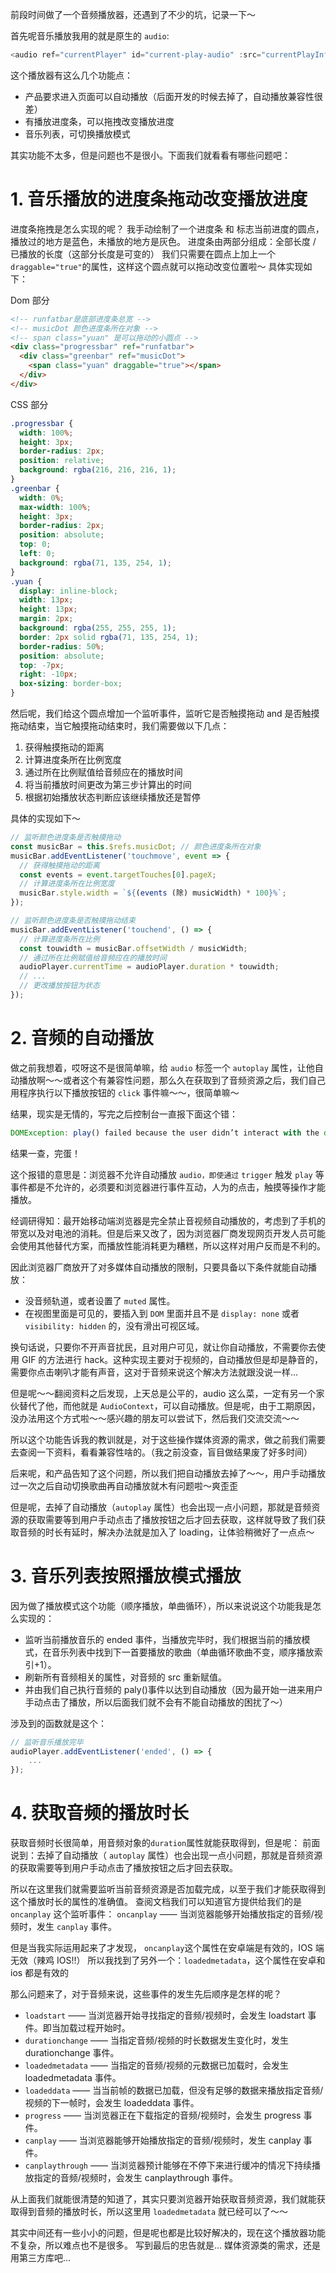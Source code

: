 前段时间做了一个音频播放器，还遇到了不少的坑，记录一下～

首先呢音乐播放我用的就是原生的 `audio`:

```js
<audio ref="currentPlayer" id="current-play-audio" :src="currentPlayInfos.src"></audio>
```

这个播放器有这么几个功能点：

- 产品要求进入页面可以自动播放（后面开发的时候去掉了，自动播放兼容性很差）
- 有播放进度条，可以拖拽改变播放进度
- 音乐列表，可切换播放模式

其实功能不太多，但是问题也不是很小。下面我们就看看有哪些问题吧：

# 1. 音乐播放的进度条拖动改变播放进度

进度条拖拽是怎么实现的呢？
我手动绘制了一个进度条 和 标志当前进度的圆点，播放过的地方是蓝色，未播放的地方是灰色。
进度条由两部分组成：全部长度 / 已播放的长度（这部分长度是可变的）
我们只需要在圆点上加上一个 `draggable="true"`的属性，这样这个圆点就可以拖动改变位置啦～
具体实现如下：

Dom 部分

```html
<!-- runfatbar是底部进度条总宽 -->
<!-- musicDot 颜色进度条所在对象 -->
<!-- span class="yuan" 是可以拖动的小圆点 -->
<div class="progressbar" ref="runfatbar">
  <div class="greenbar" ref="musicDot">
    <span class="yuan" draggable="true"></span>
  </div>
</div>
```

CSS 部分

```css
.progressbar {
  width: 100%;
  height: 3px;
  border-radius: 2px;
  position: relative;
  background: rgba(216, 216, 216, 1);
}
.greenbar {
  width: 0%;
  max-width: 100%;
  height: 3px;
  border-radius: 2px;
  position: absolute;
  top: 0;
  left: 0;
  background: rgba(71, 135, 254, 1);
}
.yuan {
  display: inline-block;
  width: 13px;
  height: 13px;
  margin: 2px;
  background: rgba(255, 255, 255, 1);
  border: 2px solid rgba(71, 135, 254, 1);
  border-radius: 50%;
  position: absolute;
  top: -7px;
  right: -10px;
  box-sizing: border-box;
}
```

然后呢，我们给这个圆点增加一个监听事件，监听它是否触摸拖动 and 是否触摸拖动结束，当它触摸拖动结束时，我们需要做以下几点：

1. 获得触摸拖动的距离
2. 计算进度条所在比例宽度
3. 通过所在比例赋值给音频应在的播放时间
4. 将当前播放时间更改为第三步计算出的时间
5. 根据初始播放状态判断应该继续播放还是暂停

具体的实现如下～

```js
// 监听颜色进度条是否触摸拖动
const musicBar = this.$refs.musicDot; // 颜色进度条所在对象
musicBar.addEventListener('touchmove', event => {
  // 获得触摸拖动的距离
  const events = event.targetTouches[0].pageX;
  // 计算进度条所在比例宽度
  musicBar.style.width = `${(events (除) musicWidth) * 100}%`;
});

// 监听颜色进度条是否触摸拖动结束
musicBar.addEventListener('touchend', () => {
  // 计算进度条所在比例
  const touwidth = musicBar.offsetWidth / musicWidth;
  // 通过所在比例赋值给音频应在的播放时间
  audioPlayer.currentTime = audioPlayer.duration * touwidth;
  // ...
  // 更改播放按钮为状态
});
```

# 2. 音频的自动播放

做之前我想着，哎呀这不是很简单嘛，给 `audio` 标签一个 `autoplay` 属性，让他自动播放啊～～或者这个有兼容性问题，那么久在获取到了音频资源之后，我们自己用程序执行以下播放按钮的 `click` 事件嘛～～，很简单嘛～

结果，现实是无情的，写完之后控制台一直报下面这个错：

```js
DOMException: play() failed because the user didn’t interact with the document first.
```

结果一查，完蛋！

这个报错的意思是：浏览器不允许自动播放 `audio，即使通过` `trigger` 触发 `play` 等事件都是不允许的，必须要和浏览器进行事件互动，人为的点击，触摸等操作才能播放。

经调研得知：最开始移动端浏览器是完全禁止音视频自动播放的，考虑到了手机的带宽以及对电池的消耗。但是后来又改了，因为浏览器厂商发现网页开发人员可能会使用其他替代方案，而播放性能消耗更为糟糕，所以这样对用户反而是不利的。

因此浏览器厂商放开了对多媒体自动播放的限制，只要具备以下条件就能自动播放：

- 没音频轨道，或者设置了 `muted` 属性。
- 在视图里面是可见的，要插入到 `DOM` 里面并且不是 `display: none` 或者 `visibility: hidden` 的，没有滑出可视区域。


换句话说，只要你不开声音扰民，且对用户可见，就让你自动播放，不需要你去使用 GIF 的方法进行 hack。这种实现主要对于视频的，自动播放但是却是静音的，需要你点击喇叭才能有声音，这对于音频来说这个解决方法就跟没说一样...


但是呢～～翻阅资料之后发现，上天总是公平的，audio 这么菜，一定有另一个家伙替代了他，而他就是 `AudioContext`，可以自动播放。但是呢，由于工期原因，没办法用这个方式啦～～感兴趣的朋友可以尝试下，然后我们交流交流～～


所以这个功能告诉我的教训就是，对于这些操作媒体资源的需求，做之前我们需要去查阅一下资料，看看兼容性啥的。（我之前没查，盲目做结果废了好多时间）

后来呢，和产品告知了这个问题，所以我们把自动播放去掉了～～，用户手动播放过一次之后自动切换歌曲再自动播放就木有问题啦～爽歪歪


但是呢，去掉了自动播放（`autoplay` 属性）也会出现一点小问题，那就是音频资源的获取需要等到用户手动点击了播放按钮之后才回去获取，这样就导致了我们获取音频的时长有延时，解决办法就是加入了 loading，让体验稍微好了一点点～

# 3. 音乐列表按照播放模式播放

因为做了播放模式这个功能（顺序播放，单曲循环），所以来说说这个功能我是怎么实现的：

- 监听当前播放音乐的 ended 事件，当播放完毕时，我们根据当前的播放模式，在音乐列表中找到下一首要播放的歌曲（单曲循环歌曲不变，顺序播放索引+1）。
- 刷新所有音频相关的属性，对音频的 src 重新赋值。
- 并由我们自己执行音频的 paly()事件以达到自动播放（因为最开始一进来用户手动点击了播放，所以后面我们就不会有不能自动播放的困扰了～）

涉及到的函数就是这个：

```js
// 监听音乐播放完毕
audioPlayer.addEventListener('ended', () => {
    ...
});
```

# 4. 获取音频的播放时长

获取音频时长很简单，用音频对象的`duration`属性就能获取得到，但是呢：
前面说到：去掉了自动播放（ `autoplay` 属性）也会出现一点小问题，那就是音频资源的获取需要等到用户手动点击了播放按钮之后才回去获取。

所以在这里我们就需要监听当前音频资源是否加载完成，以至于我们才能获取得到这个播放时长的属性的准确值。
查阅文档我们可以知道官方提供给我们的是 `oncanplay` 这个监听事件：
`oncanplay` —— 当浏览器能够开始播放指定的音频/视频时，发生 `canplay` 事件。

但是当我实际运用起来了才发现， `oncanplay`这个属性在安卓端是有效的，IOS 端无效（辣鸡 IOS!!）
所以我找到了另外一个：`loadedmetadata`，这个属性在安卓和 ios 都是有效的

那么问题来了，对于音频来说，这些事件的发生先后顺序是怎样的呢？

- `loadstart` —— 当浏览器开始寻找指定的音频/视频时，会发生 loadstart 事件。即当加载过程开始时。
- `durationchange` —— 当指定音频/视频的时长数据发生变化时，发生 durationchange 事件。
- `loadedmetadata` —— 当指定的音频/视频的元数据已加载时，会发生 loadedmetadata 事件。
- `loadeddata` —— 当当前帧的数据已加载，但没有足够的数据来播放指定音频/视频的下一帧时，会发生 loadeddata 事件。
- `progress` —— 当浏览器正在下载指定的音频/视频时，会发生 progress 事件。
- `canplay` —— 当浏览器能够开始播放指定的音频/视频时，发生 canplay 事件。
- `canplaythrough` —— 当浏览器预计能够在不停下来进行缓冲的情况下持续播放指定的音频/视频时，会发生 canplaythrough 事件。

从上面我们就能很清楚的知道了，其实只要浏览器开始获取音频资源，我们就能获取得到音频的播放时长，所以这里用 `loadedmetadata` 就已经可以了～～

其实中间还有一些小小的问题，但是呢也都是比较好解决的，现在这个播放器功能不复杂，所以难点也不是很多。
写到最后的忠告就是... 媒体资源类的需求，还是用第三方库吧...
